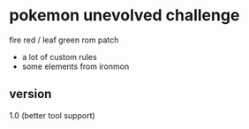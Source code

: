 # pokemon unevolved challenge

fire red / leaf green rom patch

- a lot of custom rules
- some elements from ironmon

## version
1.0 (better tool support)
